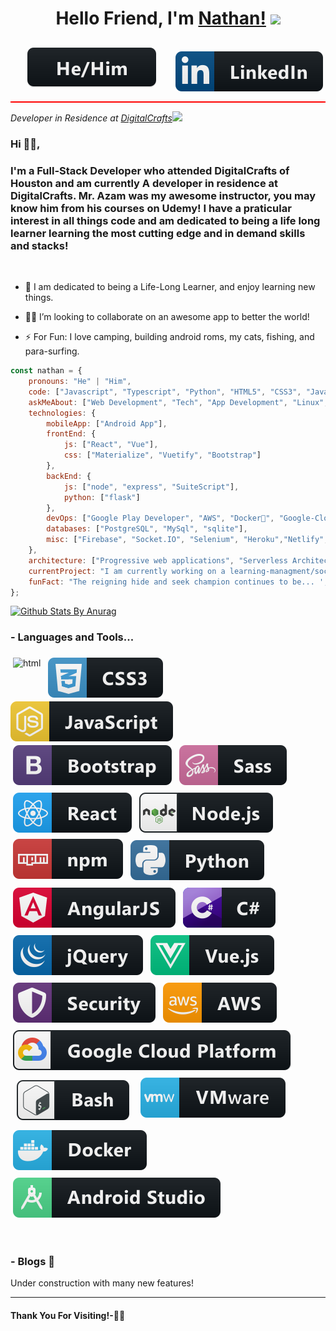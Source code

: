 # <h1 align="center"> Hello Friend, I'm [Nathan!](https://code-blooded-dev.surge.sh)  <img src="https://media.giphy.com/media/12oufCB0MyZ1Go/giphy.gif" width="50">
## <h2 align="center"> <img src="https://raw.githubusercontent.com/NathanNoSudo/NathanNoSudo/master/svg/pronouns/hehim.svg" ><a href="https://linkedin.com/in/nathanorris/">  <img href="https://linkedin.com/in/nathanorris" src="https://raw.githubusercontent.com/NathanNoSudo/NathanNoSudo/master/svg/social/linkedin.svg" alt="linkedin" style="float:right; align:right; margin:6px 4px"></a> 
  
<hr style="height:2px;border-width:0;color:gray;background-color:red">
<p><em>Developer in Residence at <a href="https://www.DigitialCrafts.com">DigitalCrafts</a><img src="https://media.giphy.com/media/WUlplcMpOCEmTGBtBW/giphy.gif" width="30"> 
</em></p>

### Hi 🙋‍♂️,
### I'm a Full-Stack Developer who attended DigitalCrafts of Houston and am currently A developer in residence at DigitalCrafts. Mr. Azam was my awesome instructor, you may know him from his courses on Udemy! I have a praticular interest in all things code and am dedicated to being a life long learner learning the most cutting edge and in demand skills and stacks!
<br />

- 🌱 I am dedicated to being a Life-Long Learner, and enjoy learning new things. 

- 👯🔭 I’m looking to collaborate on an awesome app to better the world!

- ⚡ For Fun: I love camping, building android roms, my cats, fishing, and para-surfing.

```javascript
const nathan = {
    pronouns: "He" | "Him",
    code: ["Javascript", "Typescript", "Python", "HTML5", "CSS3", "Java", "php"],
    askMeAbout: ["Web Development", "Tech", "App Development", "Linux", "Cyber-Security"],
    technologies: {
        mobileApp: ["Android App"],
        frontEnd: {
            js: ["React", "Vue"],
            css: ["Materialize", "Vuetify", "Bootstrap"]
        },
        backEnd: {
            js: ["node", "express", "SuiteScript"],
            python: ["flask"]
        },
        devOps: ["Google Play Developer", "AWS", "Docker🐳", "Google-Cloud-Platform"],
        databases: ["PostgreSQL", "MySql", "sqlite"],
        misc: ["Firebase", "Socket.IO", "Selenium", "Heroku","Netlify", "Surge.sh"]
    },
    architecture: ["Progressive web applications", "Serverless Architecture", "Mobile Apps", "Single page applications"],
    currentProject: "I am currently working on a learning-managment/social-media app for a local school district",
    funFact: "The reigning hide and seek champion continues to be... ';' "
};
```

[![Github Stats By Anurag](https://github-readme-stats.vercel.app/api?username=NathanNoSudo&theme=radical&show_icons=true&count_private=true)](https://github.com/anuraghazra/github-readme-stats)

<!-- For more icons please follow  https://github.com/MikeCodesDotNET/ColoredBadges -->

 

 ### - Languages and Tools... 
<p align="left">
  <tr><tb><img url="https://github.com/nathannosudo/svg/dev/languages/html.svg" alt="html" style="vertical-align:top; margin:6px 4px"> </tb>
  <tb><img src="svg/dev/languages/css3.svg" alt="css3" style="vertical-align:top; margin:6px 4px"> </tb>
  <tb><img src="svg/dev/languages/js.svg" alt="js" style="vertical-align:top; margin:p6x 4px"></tb>
  <tb><img src="svg/dev/frameworks/bootstrap.svg" alt="bootstrap" style="vertical-align:top; margin:6px 4px"></tb>
  <tb><img src="svg/dev/languages/sass.svg" alt="sass" style="vertical-align:top; margin:6px 4px"></tb></tr>
  <tr><tb><img src="svg/dev/frameworks/react.svg" alt="react" style="vertical-align:top; margin:6px 4px"></tb>
  <tb><img src="svg/dev/frameworks/nodejs.svg" alt="nodejs" style="vertical-align:top; margin:6px 4px"></tb>
  <tr><tb><img src="svg/dev/services/npm.svg" alt="npm" style="vertical-align:top; margin:4px"></tb>
  <tb><img src="svg/dev/languages/python.svg" alt="python" style="vertical-align:top; margin:6px 4px"></tb>
  <tb><img src="svg/dev/frameworks/angular.svg" alt="angular" style="vertical-align:top; margin:6px 4px"></tb></tr>
  <tr><tb><img src="svg/dev/languages/csharp.svg" alt="csharp" style="vertical-align:top; margin:6px 4px"></tb>
  <tb><img src="svg/dev/frameworks/jquery.svg" alt="jquery" style="vertical-align:top; margin:6px 4px"></tb>
  <tb><img src="svg/dev/frameworks/vue.svg" alt="vue" style="vertical-align:top; margin:6px 4px"></tb>
  <tb><img src="svg/dev/misc/security.svg" alt="security" style="vertical-align:top; margin:6px 4px"></tb>
  <tb><img src="svg/dev/services/aws.svg" alt="aws" style="vertical-align:top; margin:6px 4px"></tb></tr>
  <tr><tb><img src="svg/dev/services/google_cloud_platform.svg" alt="google_cloud_platform" style="vertical-align:top; margin:6px 4px"></tb>
  <tb><img src="svg/dev/tools/bash.svg" alt="bash" style="vertical-align:top; margin:10px"></tb>
  <tb><img src="svg/dev/tools/vmware.svg" alt="vmware" style="vertical-align:top; margin:6px 4px"></tb>
  <tb><img src="svg/dev/tools/docker.svg" alt="docker" style="vertical-align:top; margin:6px 4px"></tb>
  <tb><img src="svg/dev/tools/android_studio.svg" alt="android_studio" style="vertical-align:top; margin:6px 4px"></tb></tr>
</p>


<!-- <table border="0">
 <tr>
    <td><b style="font-size:30px"><img src="svg/dev/languages/html.svg" alt="html" style="vertical-align:top; margin:6px 4px"></b></td>
    <td><b style="font-size:30px"><img src="svg/dev/languages/html.svg" alt="html" style="vertical-align:top; margin:6px 4px"></b></td>
 </tr>
 <tr><img src="svg/dev/languages/css3.svg" alt="css3" style="vertical-align:top; margin:6px 4px"></tr>
 <tr><img src="svg/dev/languages/css3.svg" alt="css3" style="vertical-align:top; margin:6px 4px"></tr>
 <tr>
    <td><img src="svg/dev/languages/html.svg" alt="html" style="vertical-align:top; margin:6px 4px"></td>
    <td><img src="svg/dev/languages/html.svg" alt="html" style="vertical-align:top; margin:6px 4px"></td>
 </tr>
</table> -->

<br />






  

</p>

### - Blogs 🌱

<p>Under construction with many new features!</p>


***********************************

#### Thank You For Visiting!-🙏🏼

<!--
**NathanNOSudo/NathanNOsudo** is a ✨ _special_ ✨ repository because its `README.md` (this file) appears on your GitHub profile.
-->
